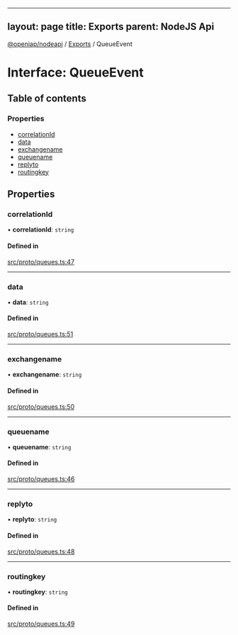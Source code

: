 
---
layout: page
title: Exports
parent: NodeJS Api
---
[@openiap/nodeapi](../README.md) / [Exports](../modules.md) / QueueEvent

# Interface: QueueEvent

## Table of contents

### Properties

- [correlationId](QueueEvent.md#correlationid)
- [data](QueueEvent.md#data)
- [exchangename](QueueEvent.md#exchangename)
- [queuename](QueueEvent.md#queuename)
- [replyto](QueueEvent.md#replyto)
- [routingkey](QueueEvent.md#routingkey)

## Properties

### correlationId

• **correlationId**: `string`

#### Defined in

[src/proto/queues.ts:47](https://github.com/openiap/nodeapi/blob/a6b5438/src/proto/queues.ts#L47)

___

### data

• **data**: `string`

#### Defined in

[src/proto/queues.ts:51](https://github.com/openiap/nodeapi/blob/a6b5438/src/proto/queues.ts#L51)

___

### exchangename

• **exchangename**: `string`

#### Defined in

[src/proto/queues.ts:50](https://github.com/openiap/nodeapi/blob/a6b5438/src/proto/queues.ts#L50)

___

### queuename

• **queuename**: `string`

#### Defined in

[src/proto/queues.ts:46](https://github.com/openiap/nodeapi/blob/a6b5438/src/proto/queues.ts#L46)

___

### replyto

• **replyto**: `string`

#### Defined in

[src/proto/queues.ts:48](https://github.com/openiap/nodeapi/blob/a6b5438/src/proto/queues.ts#L48)

___

### routingkey

• **routingkey**: `string`

#### Defined in

[src/proto/queues.ts:49](https://github.com/openiap/nodeapi/blob/a6b5438/src/proto/queues.ts#L49)
